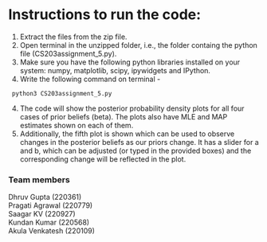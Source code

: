 # Instructions to run the code:

1. Extract the files from the zip file.
2. Open terminal in the unzipped folder, i.e., the folder containg the python file (CS203assignment_5.py).
3. Make sure you have the following python libraries installed on your system: numpy, matplotlib, scipy, ipywidgets and IPython.
3. Write the following command on terminal -
```	
 python3 CS203assignment_5.py
```
4. The code will show the posterior probability density plots for all four cases of prior beliefs (beta). The plots also have MLE and MAP estimates shown on each of them.
5. Additionally, the fifth plot is shown which can be used to observe changes in the posterior beliefs as our priors change. It has a slider for a and b, which can be adjusted (or typed in the provided boxes) and the corresponding change will be reflected in the plot. 

### Team members 
Dhruv Gupta (220361)\
Pragati Agrawal (220779)\
Saagar KV (220927)\
Kundan Kumar (220568)\
Akula Venkatesh (220109)
